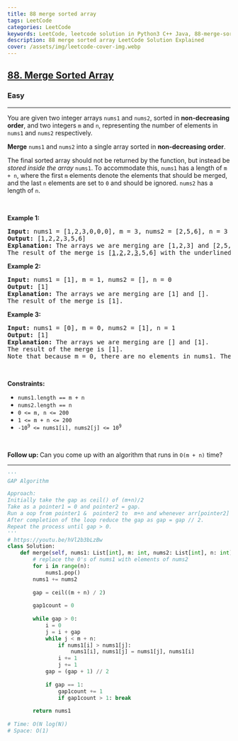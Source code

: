 ```yaml
---
title: 88 merge sorted array
tags: LeetCode
categories: LeetCode
keywords: LeetCode, leetcode solution in Python3 C++ Java, 88-merge-sorted-array solution
description: 88 merge sorted array LeetCode Solution Explained
cover: /assets/img/leetcode-cover-img.webp
---
```





<h2><a href="https://leetcode.com/problems/merge-sorted-array/">88. Merge Sorted Array</a></h2><h3>Easy</h3><hr><div><p>You are given two integer arrays <code>nums1</code> and <code>nums2</code>, sorted in <strong>non-decreasing order</strong>, and two integers <code>m</code> and <code>n</code>, representing the number of elements in <code>nums1</code> and <code>nums2</code> respectively.</p>

<p><strong>Merge</strong> <code>nums1</code> and <code>nums2</code> into a single array sorted in <strong>non-decreasing order</strong>.</p>

<p>The final sorted array should not be returned by the function, but instead be <em>stored inside the array </em><code>nums1</code>. To accommodate this, <code>nums1</code> has a length of <code>m + n</code>, where the first <code>m</code> elements denote the elements that should be merged, and the last <code>n</code> elements are set to <code>0</code> and should be ignored. <code>nums2</code> has a length of <code>n</code>.</p>

<p>&nbsp;</p>
<p><strong>Example 1:</strong></p>

<pre><strong>Input:</strong> nums1 = [1,2,3,0,0,0], m = 3, nums2 = [2,5,6], n = 3
<strong>Output:</strong> [1,2,2,3,5,6]
<strong>Explanation:</strong> The arrays we are merging are [1,2,3] and [2,5,6].
The result of the merge is [<u>1</u>,<u>2</u>,2,<u>3</u>,5,6] with the underlined elements coming from nums1.
</pre>

<p><strong>Example 2:</strong></p>

<pre><strong>Input:</strong> nums1 = [1], m = 1, nums2 = [], n = 0
<strong>Output:</strong> [1]
<strong>Explanation:</strong> The arrays we are merging are [1] and [].
The result of the merge is [1].
</pre>

<p><strong>Example 3:</strong></p>

<pre><strong>Input:</strong> nums1 = [0], m = 0, nums2 = [1], n = 1
<strong>Output:</strong> [1]
<strong>Explanation:</strong> The arrays we are merging are [] and [1].
The result of the merge is [1].
Note that because m = 0, there are no elements in nums1. The 0 is only there to ensure the merge result can fit in nums1.
</pre>

<p>&nbsp;</p>
<p><strong>Constraints:</strong></p>

<ul>
	<li><code>nums1.length == m + n</code></li>
	<li><code>nums2.length == n</code></li>
	<li><code>0 &lt;= m, n &lt;= 200</code></li>
	<li><code>1 &lt;= m + n &lt;= 200</code></li>
	<li><code>-10<sup>9</sup> &lt;= nums1[i], nums2[j] &lt;= 10<sup>9</sup></code></li>
</ul>

<p>&nbsp;</p>
<p><strong>Follow up: </strong>Can you come up with an algorithm that runs in <code>O(m + n)</code> time?</p>
</div>

---




```python
'''
GAP Algorithm

Approach:
Initially take the gap as ceil() of (m+n)/2
Take as a pointer1 = 0 and pointer2 = gap.
Run a oop from pointer1 &  pointer2 to  m+n and whenever arr[pointer2] < arr[pointer1], swap those.
After completion of the loop reduce the gap as gap = gap // 2.
Repeat the process until gap > 0.
'''
# https://youtu.be/hVl2b3bLzBw
class Solution:
    def merge(self, nums1: List[int], m: int, nums2: List[int], n: int) -> None:
        # replace the 0's of nums1 with elements of nums2
        for i in range(n):
            nums1.pop()
        nums1 += nums2
            
        gap = ceil((m + n) / 2)
        
        gap1count = 0
        
        while gap > 0:
            i = 0
            j = i + gap
            while j < m + n:
                if nums1[i] > nums1[j]:
                    nums1[i], nums1[j] = nums1[j], nums1[i]
                i += 1
                j += 1
            gap = (gap + 1) // 2
            
            if gap == 1:
                gap1count += 1
                if gap1count > 1: break
                
        return nums1
    
# Time: O(N log(N))
# Space: O(1)

```
